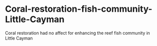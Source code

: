 # Coral-restoration-fish-community-Little-Cayman
Coral restoration had no affect for enhancing the reef fish community in Little Cayman 
